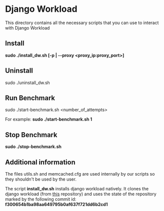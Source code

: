 # Django Workload

This directory contains all the necessary scripts that you can use to interact with Django Workload

## Install

**sudo ./install_dw.sh [-p | --proxy <proxy_ip:proxy_port>]**

## Uninstall

sudo ./uninstall_dw.sh

## Run Benchmark

sudo ./start-benchmark.sh <number_of_attempts>

For example: **sudo ./start-benchmark.sh 1**

## Stop Benchmark

**sudo ./stop-benchmark.sh**

## Additional information

The files utils.sh and memcached.cfg are used internally by our scripts so they shouldn't be used by the user.

The script **install_dw.sh** installs django workload natively. It clones the django workload (from [this](https://github.com/Instagram/django-workload)
repository) and uses the state of the repository marked by the following commit id: **f300654b1ba98aa649795b0af637f721dd6b2cd1**
